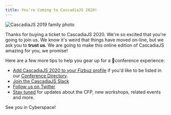 ```yaml
---
title: You're Coming to CascadiaJS 2020!
---
```

![CascadiaJS 2019 family photo](/_static/images/cjs19-family.jpg)

Thanks for buying a ticket to CascadiaJS 2020. We're so excited that you're going to join us. We know it's weird that things have moved on-line, but we ask you to **trust us**. We are going to make this online edition of CascadiaJS amazing for you, we promise!

Here are a few more tips to help you gear up for a 💯conference experience:

* [Add CascadiaJS 2020 to your Fizbuz profile](https://fizbuz.com) if you'd like to be listed in our [Conference Directory](/directory).
* [Join the CascadiaJS Slack](https://join.slack.com/t/cascadiajs/shared_invite/enQtNzYzMzYxMTc0OTc5LWM0ZDZiZDc5MDgwMmFkODdlZTdiMGE3NjFhYTZmNWVkMWEwMDcxNWE0Nzg5YTcwOGQzZDk0Y2M3ZWRmN2QwNzU)
* [Follow us on Twitter](https://twitter.com/CascadiaJS)
* [Stay tuned](http://eepurl.com/dPmCkT) for updates about the CFP, new workshops, related events and more.

See you in Cyberspace!